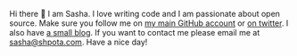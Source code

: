 Hi there 👋 I am Sasha. I love writing code and I am passionate about open source.
Make sure you follow me on [my main GitHub account](https://github.com/Shpota) or
[on twitter](https://twitter.com/sashashpota). I also have
[a small blog](https://shpota.com/). If you want to contact me please email me
at [sasha@shpota.com](mailto:sasha@shpota.com). Have a nice day!
